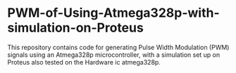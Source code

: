# PWM-of-Using-Atmega328p-with-simulation-on-Proteus
This repository contains code for generating Pulse Width Modulation (PWM) signals using an Atmega328p microcontroller, with a simulation set up on Proteus also tested on the Hardware ic atmega328p.
